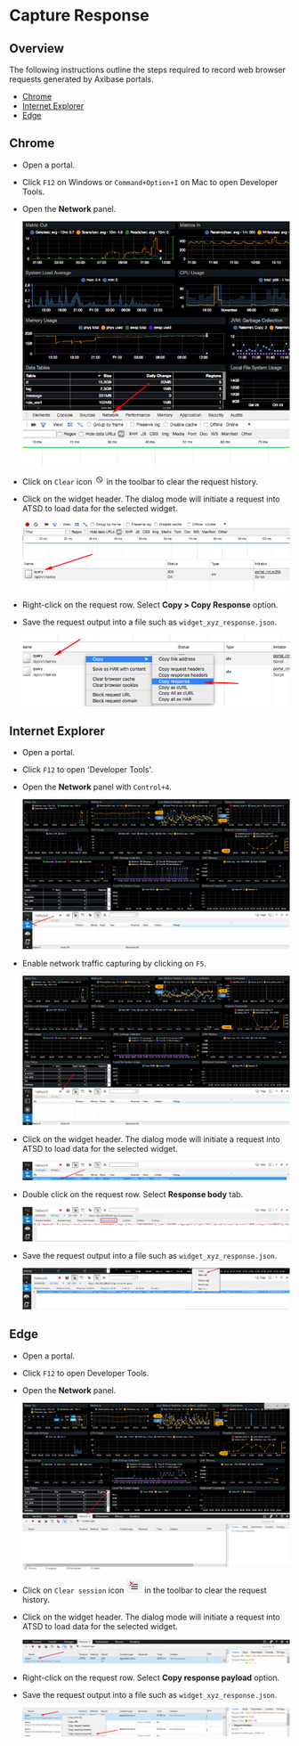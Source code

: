 # Capture Response

## Overview

The following instructions outline the steps required to record web browser requests generated by Axibase portals.

* [Chrome](#chrome)
* [Internet Explorer](#internet-explorer)
* [Edge](#edge)

## Chrome

- Open a portal.

- Click `F12` on Windows or `Command+Option+I` on Mac to open Developer Tools.

- Open the **Network** panel.

  ![](images/network_panel.png)

- Click on `Clear` icon  ![](images/clear_button.png)  in the toolbar to clear the request history.

- Click on the widget header. The dialog mode will initiate a request into ATSD to load data for the selected widget.

  ![](images/response_received.png)

- Right-click on the request row. Select **Copy > Copy Response** option.

- Save the request output into a file such as `widget_xyz_response.json`.

  ![](images/copy_response.png)

## Internet Explorer

- Open a portal.

- Click `F12` to open 'Developer Tools'.

- Open the **Network** panel with `Control+4`.

  ![](images/network_panel_ie.png)

- Enable network traffic capturing by clicking on `F5`.

  ![](images/enable_traffic_capturing_ie.png)

- Click on the widget header. The dialog mode will initiate a request into ATSD to load data for the selected widget.

  ![](images/response_received_ie.png)

- Double click on the request row. Select **Response body** tab.

  ![](images/open_details_ie.png)

- Save the request output into a file such as `widget_xyz_response.json`.

  ![](images/copy_response_ie.png)

## Edge

- Open a portal.

- Click `F12` to open Developer Tools.

- Open the **Network** panel.

  ![](images/network_panel_edge.png)

- Click on `Clear session` icon  ![](images/clear_button_edge.png)  in the toolbar to clear the request history.

- Click on the widget header. The dialog mode will initiate a request into ATSD to load data for the selected widget.

  ![](images/response_received_edge.png)

- Right-click on the request row. Select **Copy response payload** option.

- Save the request output into a file such as `widget_xyz_response.json`.

  ![](images/copy_response_edge.png)
